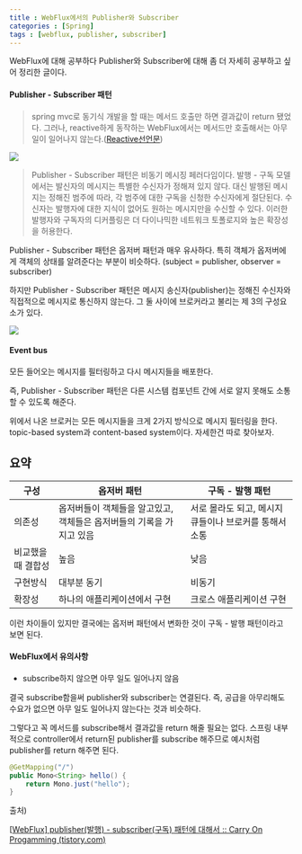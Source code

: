 ```yaml
---
title : WebFlux에서의 Publisher와 Subscriber
categories : [Spring]
tags : [webflux, publisher, subscriber]
---
```




WebFlux에 대해 공부하다 Publisher와 Subscriber에 대해 좀 더 자세히 공부하고 싶어 정리한 글이다.



#### Publisher - Subscriber 패턴

> spring mvc로 동기식 개발을 할 때는 메서드 호출만 하면 결과값이 return 됐었다.
> 그러나, reactive하게 동작하는 WebFlux에서는 메서드만 호출해서는 아무 일이 일어나지 않는다.([Reactive선언문](https://zorba91.tistory.com/290))



![](https://img1.daumcdn.net/thumb/R1280x0/?scode=mtistory2&fname=https%3A%2F%2Fblog.kakaocdn.net%2Fdn%2FcXQrI4%2FbtqBtMTDnAn%2FKS6tHYZA7Qz7J5qSYz2O6K%2Fimg.png)

> Publisher - Subscriber 패턴은 비동기 메시징 페러다임이다. 발행 - 구독 모델에서는 발신자의 메시지는 특별한 수신자가 정해져 있지 않다. 대신 발행된 메시지는 정해진 범주에 따라, 각 범주에 대한 구독을 신청한 수신자에게 절단된다. 수신자는 발행자에 대한 지식이 없어도 원하는 메시지만을 수신할 수 있다. 이러한 발행자와 구독자의 디커플링은 더 다이나믹한 네트워크 토폴로지와 높은 확장성을 허용한다.



Publisher - Subscriber 패턴은 옵저버 패턴과 매우 유사하다. 특히 객체가 옵저버에게 객체의 상태를 알려준다는 부분이 비슷하다. (subject = publisher, observer = subscriber)

하지만 Publisher - Subscriber 패턴은 메시지 송신자(publisher)는 정해진 수신자와 직접적으로 메시지로 통신하지 않는다. 그 둘 사이에 브로커라고 불리는 제 3의 구성요소가 있다.

![](https://img1.daumcdn.net/thumb/R1280x0/?scode=mtistory2&fname=https%3A%2F%2Fblog.kakaocdn.net%2Fdn%2FTHaNB%2FbtqBtGF6tbR%2F6nSNAnpnb7Mw2LqF6aibV0%2Fimg.png)



#### Event bus

모든 들어오는 메시지를 필터링하고 다시 메시지들을 배포한다.

즉, Publisher - Subscriber 패턴은 다른 시스템 컴포넌트 간에 서로 알지 못해도 소통할 수 있도록 해준다.

위에서 나온 브로커는 모든 메시지들을 크게 2가지 방식으로 메시지 필터링을 한다. topic-based system과 content-based system이다. 자세한건 따로 찾아보자.



## 요약

| 구성               | 옵저버 패턴                                                  | 구독 - 발행 패턴                                       |
| ------------------ | ------------------------------------------------------------ | ------------------------------------------------------ |
| 의존성             | 옵저버들이 객체들을 알고있고, 객체들은 옵저버들의 기록을 가지고 있음 | 서로 몰라도 되고, 메시지 큐들이나 브로커를 통해서 소통 |
| 비교했을 때 결합성 | 높음                                                         | 낮음                                                   |
| 구현방식           | 대부분 동기                                                  | 비동기                                                 |
| 확장성             | 하나의 애플리케이션에서 구현                                 | 크로스 애플리케이션 구현                               |



이런 차이들이 있지만 결국에는 옵저버 패턴에서 변화한 것이 구독 - 발행 패턴이라고 보면 된다.



#### WebFlux에서 유의사항

- subscribe하지 않으면 아무 일도 일어나지 않음

결국 subscribe함을써 publisher와 subscriber는 연결된다. 즉, 공급을 아무리해도 수요가 없으면 아무 일도 일어나지 않는다는 것과 비슷하다.

그렇다고 꼭 메서드를 subscribe해서 결과값을 return 해줄 필요는 없다. 스프링 내부적으로 controller에서 return된 publisher를 subscribe 해주므로 예시처럼 publisher를 return 해주면 된다.

```java
@GetMapping("/")
public Mono<String> hello() {
    return Mono.just("hello");
}
```



출처)

[[WebFlux\] publisher(발행) - subscriber(구독) 패턴에 대해서 :: Carry On Progamming (tistory.com)](https://zorba91.tistory.com/291)
